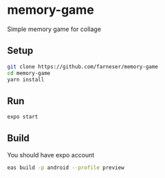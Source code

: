 # memory-game

Simple memory game for collage

## Setup

```bash
git clone https://github.com/farneser/memory-game
cd memory-game
yarn install
```

## Run

```bash
expo start
```

## Build

You should have expo account

```bash
eas build -p android --profile preview
```
